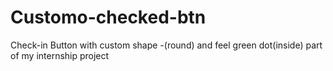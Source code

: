 # Customo-checked-btn

Check-in Button with custom shape -(round) and feel green dot(inside) part of my internship project
